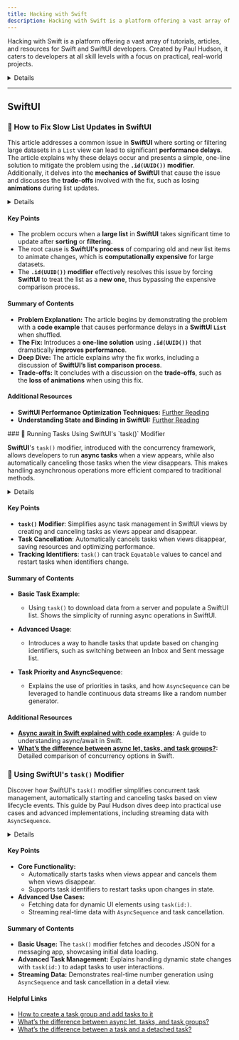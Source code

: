 ```yaml
---
title: Hacking with Swift
description: Hacking with Swift is a platform offering a vast array of tutorials, articles, and resources for Swift and SwiftUI developers. Created by Paul Hudson, it caters to developers at all skill levels with a focus on practical, real-world projects.
---
```


Hacking with Swift is a platform offering a vast array of tutorials, articles, and resources for Swift and SwiftUI developers. Created by Paul Hudson, it caters to developers at all skill levels with a focus on practical, real-world projects.

<details>

**URL:** https://www.hackingwithswift.com

**Authors:** `Paul Hudson`

**Complexity Levels:**
   - **Beginner:** 35%
   - **Intermediate:** 40%
   - **Advanced:** 25%

**Frequency of Posting:** Weekly

**Types of Content:**
   - **Tutorials:** 50% (Step-by-step guides and practical examples)
   - **Articles:** 30% (In-depth articles and best practices)
   - **News:** 10% (Updates on Swift and iOS development)
   - **Interactive Content:** 10% (Quizzes and coding challenges)

**Additional Features:**
   - **Newsletter:** Available for regular updates and news.
   - **Books and Courses:** Extensive collection of books and online courses.
   - **Slack Community:** Active community for discussion and support.

</details>

<LinkCard title="Visit Hacking with Swift" href="https://www.hackingwithswift.com" />

---

## **SwiftUI**

### 🔵 How to Fix Slow List Updates in SwiftUI

This article addresses a common issue in **SwiftUI** where sorting or filtering large datasets in a `List` view can lead to significant **performance delays**. The article explains why these delays occur and presents a simple, one-line solution to mitigate the problem using the **`.id(UUID())` modifier**. Additionally, it delves into the **mechanics of SwiftUI** that cause the issue and discusses the **trade-offs** involved with the fix, such as losing **animations** during list updates.

<details>

**URL:** https://www.hackingwithswift.com/articles/210/how-to-fix-slow-list-updates-in-swiftui

**Published:** November 3rd, 2023

**Authors:** `Paul Hudson`

**Tags:**  
`SwiftUI`, `Performance`, `Optimization`

</details>

#### Key Points
- The problem occurs when a **large list** in **SwiftUI** takes significant time to update after **sorting** or **filtering**.
- The root cause is **SwiftUI's process** of comparing old and new list items to animate changes, which is **computationally expensive** for large datasets.
- The **`.id(UUID())` modifier** effectively resolves this issue by forcing **SwiftUI** to treat the list as a **new one**, thus bypassing the expensive comparison process.

#### Summary of Contents
- **Problem Explanation:** The article begins by demonstrating the problem with a **code example** that causes performance delays in a **SwiftUI `List`** when shuffled.
- **The Fix:** Introduces a **one-line solution** using **`.id(UUID())`** that dramatically **improves performance**.
- **Deep Dive:** The article explains why the fix works, including a discussion of **SwiftUI’s list comparison process**.
- **Trade-offs:** It concludes with a discussion on the **trade-offs**, such as the **loss of animations** when using this fix.

#### Additional Resources
- **SwiftUI Performance Optimization Techniques:** [Further Reading](#)
- **Understanding State and Binding in SwiftUI:** [Further Reading](#)

<LinkCard title="Read Full Article" href="https://www.hackingwithswift.com/articles/210/how-to-fix-slow-list-updates-in-swiftui" />
### 🔵 Running Tasks Using SwiftUI's `task()` Modifier

**SwiftUI**'s `task()` modifier, introduced with the concurrency framework, allows developers to run **async tasks** when a view appears, while also automatically canceling those tasks when the view disappears. This makes handling asynchronous operations more efficient compared to traditional methods.

<details>

**URL:** [Tasks in Swift explained with code examples](https://www.hackingwithswift.com/concurrency/tasks/)  
**Published:** 2021-09-23  
**Authors:** `Paul Hudson`  
**Tags:**  
`Swift`, `SwiftUI`, `async-await`, `concurrency`, `iOS`

</details>

#### Key Points
- **`task()` Modifier**: Simplifies async task management in SwiftUI views by creating and canceling tasks as views appear and disappear.
- **Task Cancellation**: Automatically cancels tasks when views disappear, saving resources and optimizing performance.
- **Tracking Identifiers**: `task()` can track `Equatable` values to cancel and restart tasks when identifiers change.

#### Summary of Contents

- **Basic Task Example**:
  - Using `task()` to download data from a server and populate a SwiftUI list. Shows the simplicity of running async operations in SwiftUI.
  
- **Advanced Usage**:
  - Introduces a way to handle tasks that update based on changing identifiers, such as switching between an Inbox and Sent message list.

- **Task Priority and AsyncSequence**:
  - Explains the use of priorities in tasks, and how `AsyncSequence` can be leveraged to handle continuous data streams like a random number generator.

#### Additional Resources
- **[Async await in Swift explained with code examples](https://www.hackingwithswift.com/swift/async-await/):** A guide to understanding async/await in Swift.
- **[What’s the difference between async let, tasks, and task groups?](https://www.hackingwithswift.com/concurrency/async-let-tasks-task-groups):** Detailed comparison of concurrency options in Swift.

<LinkCard title="Read Full Article" href="https://www.hackingwithswift.com/concurrency/tasks/" />

### 🔵 Using SwiftUI's `task()` Modifier

Discover how SwiftUI's `task()` modifier simplifies concurrent task management, automatically starting and canceling tasks based on view lifecycle events. This guide by Paul Hudson dives deep into practical use cases and advanced implementations, including streaming data with `AsyncSequence`.

<details>

**URL:** https://www.hackingwithswift.com/quick-start/concurrency/how-to-run-tasks-using-swiftuis-task-modifier

**Authors:** `Paul Hudson`  

**Tags:**  
`swiftui`, `concurrency`, `tasks`, `async-sequence`, `ios-development`

</details>

#### Key Points
- **Core Functionality:**  
  - Automatically starts tasks when views appear and cancels them when views disappear.
  - Supports task identifiers to restart tasks upon changes in state.
- **Advanced Use Cases:**  
  - Fetching data for dynamic UI elements using `task(id:)`.
  - Streaming real-time data with `AsyncSequence` and task cancellation.

#### Summary of Contents
- **Basic Usage:** The `task()` modifier fetches and decodes JSON for a messaging app, showcasing initial data loading.
- **Advanced Task Management:** Explains handling dynamic state changes with `task(id:)` to adapt tasks to user interactions.
- **Streaming Data:** Demonstrates real-time number generation using `AsyncSequence` and task cancellation in a detail view.

#### Helpful Links
- [How to create a task group and add tasks to it](https://www.hackingwithswift.com/quick-start/concurrency/how-to-create-a-task-group-and-add-tasks-to-it)  
- [What’s the difference between async let, tasks, and task groups?](https://www.hackingwithswift.com/quick-start/concurrency/whats-the-difference-between-async-let-tasks-and-task-groups)  
- [What’s the difference between a task and a detached task?](https://www.hackingwithswift.com/quick-start/concurrency/whats-the-difference-between-a-task-and-a-detached-task)  

<LinkCard title="Read Full Article" href="https://www.hackingwithswift.com/quick-start/concurrency/how-to-run-tasks-using-swiftuis-task-modifier" />
